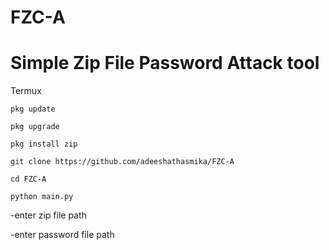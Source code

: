 # FZC-A

<h1>Simple Zip File Password Attack tool </h1>

Termux 
```
pkg update
```
```
pkg upgrade
```
```
pkg install zip
```
```
git clone https://github.com/adeeshathasmika/FZC-A
```
```
cd FZC-A
```
```
python main.py
```
-enter zip file path

-enter password file path
